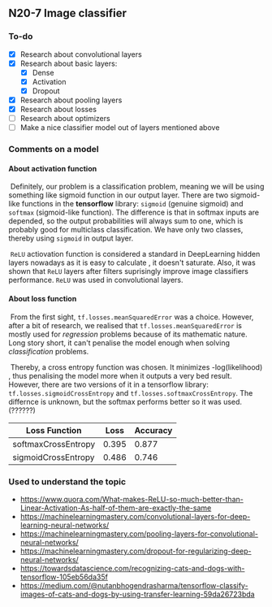 ## N20-7 Image classifier

### To-do

- [x] Research about convolutional layers 
- [x] Research about basic layers:
  - [x] Dense
  - [x] Activation
  - [x] Dropout
- [x] Research about pooling layers
- [x] Research about losses
- [ ] Research about optimizers
- [ ] Make a nice classifier model out of layers mentioned above

### Comments on a model

#### About activation function

​	Definitely, our problem is a classification problem, meaning we will be using something like sigmoid function in our output layer. There are two sigmoid-like functions in the **tensorflow** library: `sigmoid` (genuine sigmoid) and `softmax` (sigmoid-like function). The difference is that in softmax inputs are depended, so the output probabilities will always sum to one, which is probably good for multiclass classification. We have only two classes, thereby using `sigmoid` in output layer.

​	`ReLU` actiovation function is considered a standard in DeepLearning hidden layers nowadays as it is easy to calculate , it doesn't saturate. Also, it was shown that `ReLU` layers after filters suprisingly improve image classifiers performance. `ReLU` was used in convolutional layers.

#### About loss function

​	From the first sight, `tf.losses.meanSquaredError` was a choice. However, after a bit of research, we realised that `tf.losses.meanSquaredError` is mostly used for *regression* problems because of its mathematic nature. Long story short, it can't penalise the model enough when solving *classification* problems.

​	Thereby, a cross entropy function was chosen. It minimizes -log(likelihood)​, thus penalising the model more when it outputs a very bed result. However, there are two versions of it in a tensorflow library: `tf.losses.sigmoidCrossEntropy` and `tf.losses.softmaxCrossEntropy`. The differnce is unknown, but the softmax performs better so it was used. (??????)

| Loss Function       | Loss  | Accuracy |
| ------------------- | ----- | -------- |
| softmaxCrossEntropy | 0.395 | 0.877    |
| sigmoidCrossEntropy | 0.486 | 0.746    |

### Used to understand the topic

- https://www.quora.com/What-makes-ReLU-so-much-better-than-Linear-Activation-As-half-of-them-are-exactly-the-same
- https://machinelearningmastery.com/convolutional-layers-for-deep-learning-neural-networks/
- https://machinelearningmastery.com/pooling-layers-for-convolutional-neural-networks/
- https://machinelearningmastery.com/dropout-for-regularizing-deep-neural-networks/
- https://towardsdatascience.com/recognizing-cats-and-dogs-with-tensorflow-105eb56da35f
- https://medium.com/@nutanbhogendrasharma/tensorflow-classify-images-of-cats-and-dogs-by-using-transfer-learning-59da26723bda